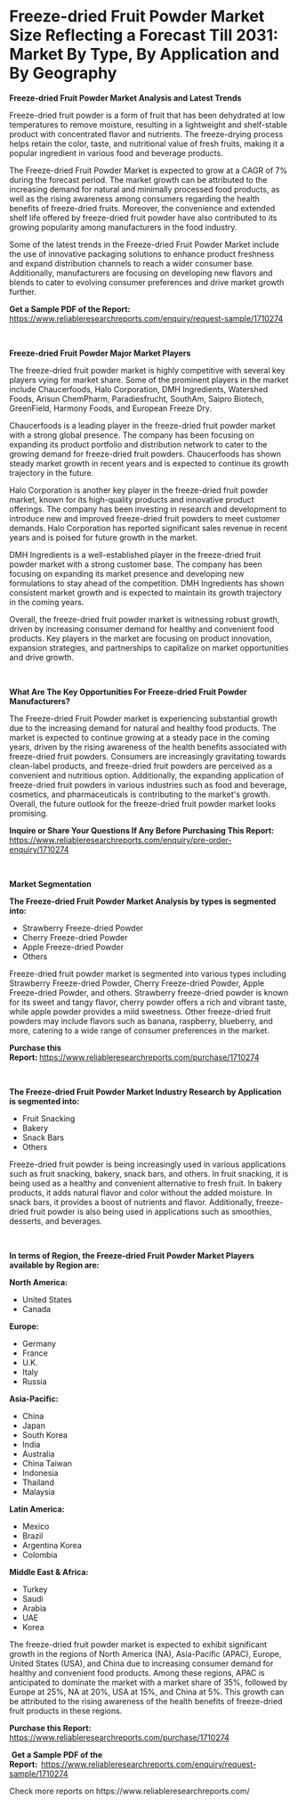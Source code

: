 <p><h1>Freeze-dried Fruit Powder Market Size Reflecting a Forecast Till 2031: Market By Type, By Application and By Geography</h1></p><p><strong>Freeze-dried Fruit Powder Market Analysis and Latest Trends</strong></p>
<p><p>Freeze-dried fruit powder is a form of fruit that has been dehydrated at low temperatures to remove moisture, resulting in a lightweight and shelf-stable product with concentrated flavor and nutrients. The freeze-drying process helps retain the color, taste, and nutritional value of fresh fruits, making it a popular ingredient in various food and beverage products.</p><p>The Freeze-dried Fruit Powder Market is expected to grow at a CAGR of 7% during the forecast period. The market growth can be attributed to the increasing demand for natural and minimally processed food products, as well as the rising awareness among consumers regarding the health benefits of freeze-dried fruits. Moreover, the convenience and extended shelf life offered by freeze-dried fruit powder have also contributed to its growing popularity among manufacturers in the food industry.</p><p>Some of the latest trends in the Freeze-dried Fruit Powder Market include the use of innovative packaging solutions to enhance product freshness and expand distribution channels to reach a wider consumer base. Additionally, manufacturers are focusing on developing new flavors and blends to cater to evolving consumer preferences and drive market growth further.</p></p>
<p><strong>Get a Sample PDF of the Report:&nbsp;</strong> <a href="https://www.reliableresearchreports.com/enquiry/request-sample/1710274">https://www.reliableresearchreports.com/enquiry/request-sample/1710274</a></p>
<p>&nbsp;</p>
<p><strong>Freeze-dried Fruit Powder Major Market Players</strong></p>
<p><p>The freeze-dried fruit powder market is highly competitive with several key players vying for market share. Some of the prominent players in the market include Chaucerfoods, Halo Corporation, DMH Ingredients, Watershed Foods, Arisun ChemPharm, Paradiesfrucht, SouthAm, Saipro Biotech, GreenField, Harmony Foods, and European Freeze Dry.</p><p>Chaucerfoods is a leading player in the freeze-dried fruit powder market with a strong global presence. The company has been focusing on expanding its product portfolio and distribution network to cater to the growing demand for freeze-dried fruit powders. Chaucerfoods has shown steady market growth in recent years and is expected to continue its growth trajectory in the future.</p><p>Halo Corporation is another key player in the freeze-dried fruit powder market, known for its high-quality products and innovative product offerings. The company has been investing in research and development to introduce new and improved freeze-dried fruit powders to meet customer demands. Halo Corporation has reported significant sales revenue in recent years and is poised for future growth in the market.</p><p>DMH Ingredients is a well-established player in the freeze-dried fruit powder market with a strong customer base. The company has been focusing on expanding its market presence and developing new formulations to stay ahead of the competition. DMH Ingredients has shown consistent market growth and is expected to maintain its growth trajectory in the coming years.</p><p>Overall, the freeze-dried fruit powder market is witnessing robust growth, driven by increasing consumer demand for healthy and convenient food products. Key players in the market are focusing on product innovation, expansion strategies, and partnerships to capitalize on market opportunities and drive growth.</p></p>
<p>&nbsp;</p>
<p><strong>What Are The Key Opportunities For Freeze-dried Fruit Powder Manufacturers?</strong></p>
<p><p>The Freeze-dried Fruit Powder market is experiencing substantial growth due to the increasing demand for natural and healthy food products. The market is expected to continue growing at a steady pace in the coming years, driven by the rising awareness of the health benefits associated with freeze-dried fruit powders. Consumers are increasingly gravitating towards clean-label products, and freeze-dried fruit powders are perceived as a convenient and nutritious option. Additionally, the expanding application of freeze-dried fruit powders in various industries such as food and beverage, cosmetics, and pharmaceuticals is contributing to the market's growth. Overall, the future outlook for the freeze-dried fruit powder market looks promising.</p></p>
<p><strong>Inquire or Share Your Questions If Any Before Purchasing This Report:</strong> <a href="https://www.reliableresearchreports.com/enquiry/pre-order-enquiry/1710274">https://www.reliableresearchreports.com/enquiry/pre-order-enquiry/1710274</a></p>
<p>&nbsp;</p>
<p><strong>Market Segmentation</strong></p>
<p><strong>The Freeze-dried Fruit Powder Market Analysis by types is segmented into:</strong></p>
<p><ul><li>Strawberry Freeze-dried Powder</li><li>Cherry Freeze-dried Powder</li><li>Apple Freeze-dried Powder</li><li>Others</li></ul></p>
<p><p>Freeze-dried fruit powder market is segmented into various types including Strawberry Freeze-dried Powder, Cherry Freeze-dried Powder, Apple Freeze-dried Powder, and others. Strawberry freeze-dried powder is known for its sweet and tangy flavor, cherry powder offers a rich and vibrant taste, while apple powder provides a mild sweetness. Other freeze-dried fruit powders may include flavors such as banana, raspberry, blueberry, and more, catering to a wide range of consumer preferences in the market.</p></p>
<p><strong>Purchase this Report:&nbsp;</strong><a href="https://www.reliableresearchreports.com/purchase/1710274">https://www.reliableresearchreports.com/purchase/1710274</a></p>
<p>&nbsp;</p>
<p><strong>The Freeze-dried Fruit Powder Market Industry Research by Application is segmented into:</strong></p>
<p><ul><li>Fruit Snacking</li><li>Bakery</li><li>Snack Bars</li><li>Others</li></ul></p>
<p><p>Freeze-dried fruit powder is being increasingly used in various applications such as fruit snacking, bakery, snack bars, and others. In fruit snacking, it is being used as a healthy and convenient alternative to fresh fruit. In bakery products, it adds natural flavor and color without the added moisture. In snack bars, it provides a boost of nutrients and flavor. Additionally, freeze-dried fruit powder is also being used in applications such as smoothies, desserts, and beverages.</p></p>
<p>&nbsp;</p>
<p><strong>In terms of Region, the Freeze-dried Fruit Powder Market Players available by Region are:</strong></p>
<p>
    <p> <strong> North America: </strong>
        <ul>
            <li>United States</li>
            <li>Canada</li>
        </ul>
        </p> 
    <p> <strong> Europe: </strong>
        <ul>
            <li>Germany</li>
            <li>France</li>
            <li>U.K.</li>
            <li>Italy</li>
            <li>Russia</li>
        </ul>
        </p> 
    <p> <strong> Asia-Pacific: </strong>
        <ul>
            <li>China</li>
            <li>Japan</li>
            <li>South Korea</li>
            <li>India</li>
            <li>Australia</li>
            <li>China Taiwan</li>
            <li>Indonesia</li>
            <li>Thailand</li>
            <li>Malaysia</li>
        </ul>
        </p> 
    <p> <strong> Latin America: </strong>
        <ul>
            <li>Mexico</li>
            <li>Brazil</li>
            <li>Argentina Korea</li>
            <li>Colombia</li>
        </ul>
        </p> 
    <p> <strong> Middle East & Africa: </strong>
        <ul>
            <li>Turkey</li>
            <li>Saudi</li>
            <li>Arabia</li>
            <li>UAE</li>
            <li>Korea</li>
        </ul>
    </p>
    </p>
<p><p>The freeze-dried fruit powder market is expected to exhibit significant growth in the regions of North America (NA), Asia-Pacific (APAC), Europe, United States (USA), and China due to increasing consumer demand for healthy and convenient food products. Among these regions, APAC is anticipated to dominate the market with a market share of 35%, followed by Europe at 25%, NA at 20%, USA at 15%, and China at 5%. This growth can be attributed to the rising awareness of the health benefits of freeze-dried fruit products in these regions.</p></p>
<p><strong>Purchase this Report: </strong><a href="https://www.reliableresearchreports.com/purchase/1710274">https://www.reliableresearchreports.com/purchase/1710274</a></p>
<p>&nbsp;<strong>Get a Sample PDF of the Report:&nbsp;&nbsp;</strong><a href="https://www.reliableresearchreports.com/enquiry/request-sample/1710274">https://www.reliableresearchreports.com/enquiry/request-sample/1710274</a></p>
<p><strong></strong></p>
<p>Check more reports on https://www.reliableresearchreports.com/</p>
